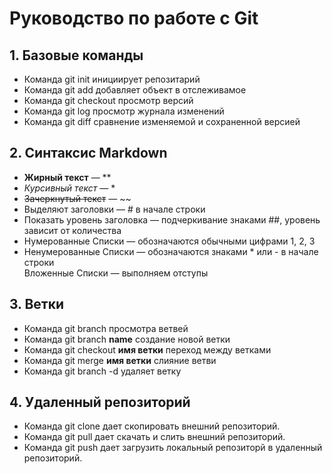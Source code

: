 # Руководство по работе с Git
## 1. Базовые команды
- Команда git init инициирует репозитарий
- Команда git add добавляет объект в отслеживамое 
- Команда git checkout просмотр версий
- Команда git log просмотр журнала изменений
- Команда git diff сравнение изменяемой и сохраненной версией        
## 2. Синтаксис Markdown
- **Жирный текст** — ** 
- *Курсивный текст* — *
- ~~Зачеркнутый текст~~ — ~~
- Выделяют заголовки — # в начале строки
- Показать уровень заголовка —
подчеркивание знаками ##, уровень зависит от количества
- Нумерованные Списки — обозначаются
обычными цифрами 1, 2, 3
- Ненумерованные Списки — обозначаются
знаками * или - в начале строки  
Вложенные Списки — выполняем отступы
## 3. Ветки 
- Команда git branch просмотра ветвей
- Команда git branch **name** создание новой ветки
- Команда git checkout **имя ветки** переход между ветками
- Команда git merge **имя ветки** слияние ветви
- Команда git branch -d удаляет ветку
## 4. Удаленный репозиторий
- Команда git clone дает скопировать внешний репозиторий.
- Команда git pull дает скачать и слить внешний репозиторий.
- Команда git push дает загрузить локальный репозиторй в удаленный репозиторий. 